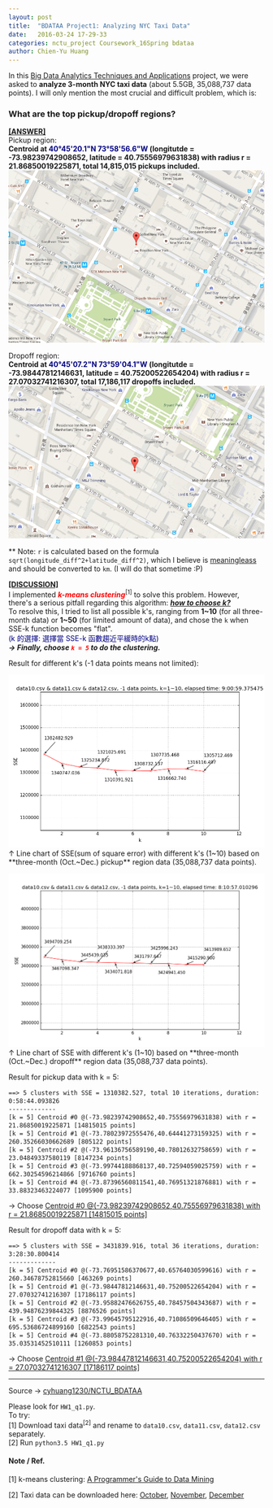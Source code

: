 ```yaml
---
layout: post
title:  "BDATAA Project1: Analyzing NYC Taxi Data"
date:   2016-03-24 17-29-33
categories: nctu_project Coursework_16Spring bdataa
author: Chien-Yu Huang
---
```

In this [Big Data Analytics Techniques and Applications](/NCTU_BDATAA) project, we were asked to **analyze 3-month NYC taxi data** (about 5.5GB, 35,088,737 data points). I will only mention the most crucial and difficult problem, which is:

### What are the top pickup/dropoff regions?

<span style="text-decoration: underline; font-weight: 700;">[ANSWER]</span><br/>
Pickup region: <br/>
**Centroid at <span style="color: navy">40°45'20.1"N 73°58'56.6"W</span> (longitutde = -73.98239742908652, latitude = 40.75556979631838) with radius r = 21.86850019225871, total 14,815,015 pickups included.**
![bdataa_hw1_pickup](/resources/bdataa_hw1_pickup.png)

Dropoff region: <br/>
**Centroid at <span style="color: navy">40°45'07.2"N 73°59'04.1"W</span> (longitutde = -73.98447812146631, latitude = 40.75200522654204) with radius r = 27.07032741216307, total 17,186,117 dropoffs included.**
![bdataa_hw1_dropoff](/resources/bdataa_hw1_dropoff.png)

** Note: `r` is calculated based on the formula `sqrt(longitude_diff^2+latitude_diff^2)`, which I believe is <span style="text-decoration: underline;">meaningleass</span> and should be converted to `km`. (I will do that sometime :P)

<span style="text-decoration: underline; font-weight: 700;">[DISCUSSION]</span><br/>
I implemented ***<span style="color: red;">k-means clustering</span>***<sup>[1]</sup> to solve this problem. However, there's a serious pitfall regarding this algorithm: ***<span style="text-decoration: underline;">how to choose k?</span>***<br/>
To resolve this, I tried to list all possible k's, ranging from **1~10** (for all three-month data) or **1~50** (for limited amount of data), and chose the `k` when SSE-k function becomes "flat".<br/>
<span style="color: navy">(k 的選擇: 選擇當 SSE-k 函數趨近平緩時的k點)</span><br/>
***→ Finally, choose <span style="color: red;">`k = 5`</span> to do the clustering.***

Result for different k's (-1 data points means not limited):

![bdataa_hw1_data10&data11&data12-ALL-1_10-MP4-pickup](/resources/bdataa_hw1_data10&data11&data12-ALL-1_10-MP4-pickup.png)
↑ Line chart of SSE(sum of square error) with different k's (1~10) based on **three-month (Oct.~Dec.) pickup** region data (35,088,737 data points).


![bdataa_hw1_data10&data11&data12-ALL-1_10-MP4-dropoff](/resources/bdataa_hw1_data10&data11&data12-ALL-1_10-MP4-dropoff.png)
↑ Line chart of SSE with different k's (1~10) based on **three-month (Oct.~Dec.) dropoff** region data (35,088,737 data points).

Result for pickup data with k = 5:

```
==> 5 clusters with SSE = 1310382.527, total 10 iterations, duration: 0:58:44.093826
-------------
[k = 5] Centroid #0 @(-73.98239742908652,40.75556979631838) with r = 21.86850019225871 [14815015 points]
[k = 5] Centroid #1 @(-73.78023972555476,40.64441273159325) with r = 260.35266030662689 [805122 points]
[k = 5] Centroid #2 @(-73.96136756589190,40.78012632758659) with r = 23.04849337580119 [8147234 points]
[k = 5] Centroid #3 @(-73.99744188868137,40.72594059025759) with r = 662.30254596214866 [9716760 points]
[k = 5] Centroid #4 @(-73.87396560811541,40.76951321876881) with r = 33.88323463224077 [1095900 points]
```

→ Choose <span style="text-decoration: underline;">Centroid #0 @(-73.98239742908652,40.75556979631838) with r = 21.86850019225871 [14815015 points]</span>


Result for dropoff data with k = 5:

```
==> 5 clusters with SSE = 3431839.916, total 36 iterations, duration: 3:28:30.800414
-------------
[k = 5] Centroid #0 @(-73.76951586370677,40.65764030599616) with r = 260.34678752815660 [463269 points]
[k = 5] Centroid #1 @(-73.98447812146631,40.75200522654204) with r = 27.07032741216307 [17186117 points]
[k = 5] Centroid #2 @(-73.95882476626755,40.78457504343687) with r = 439.94876239844325 [8876526 points]
[k = 5] Centroid #3 @(-73.99645795122916,40.71086509646405) with r = 695.53686724899160 [6822543 points]
[k = 5] Centroid #4 @(-73.88058752281310,40.76332250437670) with r = 35.03531452510111 [1260853 points]
```

→ Choose <span style="text-decoration: underline;">Centroid #1 @(-73.98447812146631,40.75200522654204) with r = 27.07032741216307 [17186117 points]</span>

---

Source → [cyhuang1230/NCTU_BDATAA](https://github.com/cyhuang1230/NCTU_BDATAA) <br/>

Please look for `HW1_q1.py`. <br/>
To try:<br/>
[1] Download taxi data<sup>[2]</sup> and rename to `data10.csv`, `data11.csv`, `data12.csv` separately. <br/>
[2] Run `python3.5 HW1_q1.py` <br/>


#### Note / Ref.
[1] k-means clustering: [A Programmer's Guide to Data Mining](http://guidetodatamining.com/)

[2] Taxi data can be downloaded here: [October](https://storage.googleapis.com/tlc-trip-data/2015/yellow_tripdata_2015-10.csv), [November](https://storage.googleapis.com/tlc-trip-data/2015/yellow_tripdata_2015-11.csv), [December](https://storage.googleapis.com/tlc-trip-data/2015/yellow_tripdata_2015-12.csv)